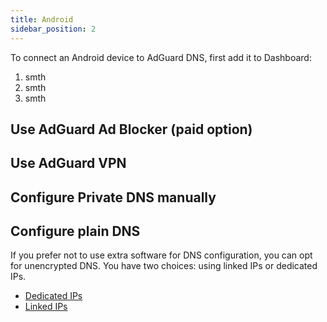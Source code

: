 ```yaml
---
title: Android
sidebar_position: 2
---
```


To connect an Android device to AdGuard DNS, first add it to Dashboard:

1. smth
1. smth
1. smth

## Use AdGuard Ad Blocker (paid option)

## Use AdGuard VPN

## Configure Private DNS manually

## Configure plain DNS

If you prefer not to use extra software for DNS configuration, you can opt for unencrypted DNS. You have two choices: using linked IPs or dedicated IPs.

- [Dedicated IPs](/private-dns/connect-devices/other-options/dedicated-ip.md)
- [Linked IPs](/private-dns/connect-devices/other-options/linked-ip.md)
